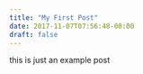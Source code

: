 ```yaml
---
title: "My First Post"
date: 2017-11-07T07:56:48-08:00
draft: false
---
```


this is just an example post
